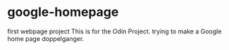 # google-homepage
first webpage project
This is for the Odin Project. trying to make a Google home page doppelganger.
